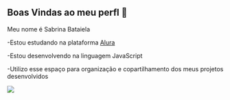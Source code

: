 ## Boas Vindas ao meu perfl 💙

Meu nome é Sabrina Bataiela

-Estou estudando na plataforma [Alura](https://WWW.alura.com.br)

-Estou desenvolvendo na linguagem JavaScript

-Utilizo esse espaço para organização e copartilhamento dos meus projetos desenvolvidos

![](https://media.tenor.com/n3L5onL4bacAAAAi/spinning-bear.gif)




